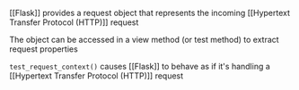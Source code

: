 [[Flask]] provides a request object that represents the incoming [[Hypertext Transfer Protocol (HTTP)]] request

The object can be accessed in a view method (or test method) to extract request properties

`test_request_context()` causes [[Flask]] to behave as if it's handling a [[Hypertext Transfer Protocol (HTTP)]] request
